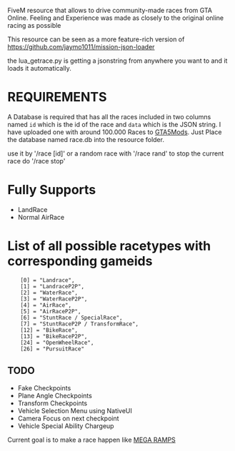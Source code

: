 FiveM resource that allows to drive community-made races from GTA Online.
Feeling and Experience was made as closely to the original online racing as possible

This resource can be seen as a more feature-rich version of https://github.com/jaymo1011/mission-json-loader

the lua_getrace.py is getting a jsonstring from anywhere you want to and it loads it automatically.

# REQUIREMENTS
A Database is required that has all the races included in two columns named `id` which is the id of the race and `data` which is the JSON string.
I have uploaded one with around 100.000 Races to [GTA5Mods](https://www.gta5-mods.com/tools/database-of-14000-gta-online-races-topicyeah#comments_tab).
Just Place the database named race.db into the resource folder.

use it by '/race [id]'
or a random race with '/race rand'
to stop the current race do '/race stop'

# Fully Supports
- LandRace
- Normal AirRace

# List of all possible racetypes with corresponding gameids
```
	[0] = "Landrace",
	[1] = "LandraceP2P",
	[2] = "WaterRace",
	[3] = "WaterRaceP2P",
	[4] = "AirRace",
	[5] = "AirRaceP2P",
	[6] = "StuntRace / SpecialRace",
	[7] = "StuntRaceP2P / TransformRace",
	[12] = "BikeRace",
	[13] = "BikeRaceP2P",
	[24] = "OpenWheelRace",
	[26] = "PursuitRace"
```

## TODO
- Fake Checkpoints
- Plane Angle Checkpoints
- Transform Checkpoints
- Vehicle Selection Menu using NativeUI
- Camera Focus on next checkpoint
- Vehicle Special Ability Chargeup

Current goal is to make a race happen like [MEGA RAMPS](https://socialclub.rockstargames.com/job/gtav/ktMmi_gQFkGqGcoNdqDjmA)






